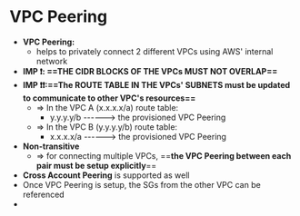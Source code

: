 
# VPC Peering

- **VPC Peering:**
	- helps to privately connect 2 different VPCs using AWS' internal network
- **IMP ❗️: ==THE CIDR BLOCKS OF THE VPCs MUST NOT OVERLAP==**
- **IMP ❗️❗️:==The ROUTE TABLE IN THE VPCs' SUBNETS must be updated to communicate to other VPC's resources==**
	- => In the VPC A (x.x.x.x/a) route table:
		- y.y.y.y/b ------> the provisioned VPC Peering 
	- => In the VPC B (y.y.y.y/b) route table:
		- x.x.x.x/a ------> the provisioned VPC Peering
- **Non-transitive**
	- => for connecting multiple VPCs, ==**the VPC Peering between each pair must be setup explicitly**==
- **Cross Account Peering** is supported as well
- Once VPC Peering is setup, the SGs from the other VPC can be referenced
- 